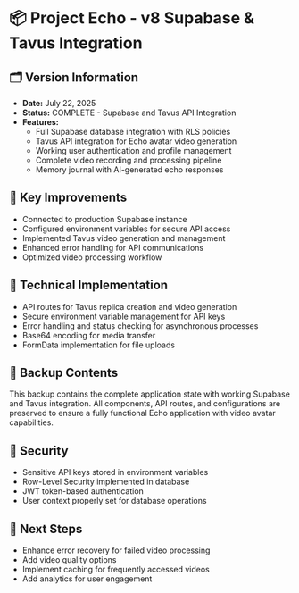 # 📦 Project Echo - v8 Supabase & Tavus Integration

## 🗂️ **Version Information**
- **Date:** July 22, 2025
- **Status:** COMPLETE - Supabase and Tavus API Integration
- **Features:** 
  - Full Supabase database integration with RLS policies
  - Tavus API integration for Echo avatar video generation
  - Working user authentication and profile management
  - Complete video recording and processing pipeline
  - Memory journal with AI-generated echo responses

## 🎯 **Key Improvements**
- Connected to production Supabase instance
- Configured environment variables for secure API access
- Implemented Tavus video generation and management
- Enhanced error handling for API communications
- Optimized video processing workflow

## 🔧 **Technical Implementation**
- API routes for Tavus replica creation and video generation
- Secure environment variable management for API keys
- Error handling and status checking for asynchronous processes
- Base64 encoding for media transfer
- FormData implementation for file uploads

## 📄 **Backup Contents**
This backup contains the complete application state with working Supabase and Tavus integration. All components, API routes, and configurations are preserved to ensure a fully functional Echo application with video avatar capabilities.

## 🔐 **Security**
- Sensitive API keys stored in environment variables
- Row-Level Security implemented in database
- JWT token-based authentication
- User context properly set for database operations

## 🚀 **Next Steps**
- Enhance error recovery for failed video processing
- Add video quality options
- Implement caching for frequently accessed videos
- Add analytics for user engagement